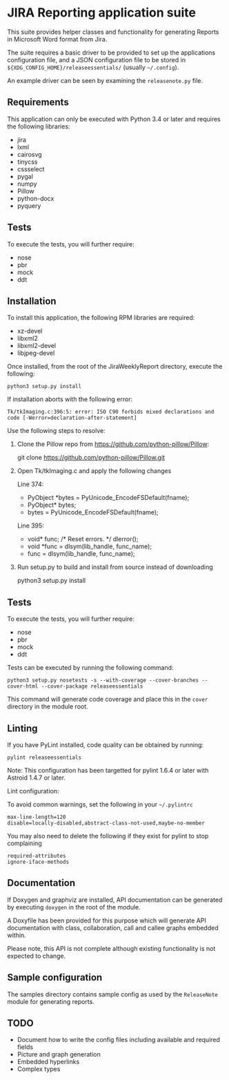 JIRA Reporting application suite
===========================

This suite provides helper classes and functionality for generating Reports in Microsoft Word format from Jira.

The suite requires a basic driver to be provided to set up the applications configuration file, and a JSON configuration file to be stored in `${XDG_CONFIG_HOME}/releaseessentials/` (usually `~/.config`).

An example driver can be seen by examining the `releasenote.py` file.

Requirements
-----------------------

This application can only be executed with Python 3.4 or later and requires the following libraries:

* jira
* lxml
* cairosvg
* tinycss
* cssselect
* pygal
* numpy
* Pillow
* python-docx
* pyquery

Tests
---------
To execute the tests, you will further require:

* nose
* pbr
* mock
* ddt

Installation
------------
To install this application, the following RPM libraries are required:

* xz-devel
* libxml2
* libxml2-devel
* libjpeg-devel

Once installed, from the root of the JiraWeeklyReport directory, execute the following:

    python3 setup.py install

If installation aborts with the following error:

    Tk/tkImaging.c:396:5: error: ISO C90 forbids mixed declarations and code [-Werror=declaration-after-statement]

Use the following steps to resolve:

1) Clone the Pillow repo from https://github.com/python-pillow/Pillow:

    git clone https://github.com/python-pillow/Pillow.git

2) Open Tk/tkImaging.c and apply the following changes

    Line 374:
    -    PyObject *bytes = PyUnicode_EncodeFSDefault(fname);
    +    PyObject* bytes;
    +    bytes = PyUnicode_EncodeFSDefault(fname);

    Line 395:
    +    void* func;
         /* Reset errors. */
         dlerror();
    -    void *func = dlsym(lib_handle, func_name);
    +    func = dlsym(lib_handle, func_name);

3) Run setup.py to build and install from source instead of downloading

    python3 setup.py install

Tests
---------
To execute the tests, you will further require:

* nose
* pbr
* mock
* ddt

Tests can be executed by running the following command:

    python3 setup.py nosetests -s --with-coverage --cover-branches --cover-html --cover-package releaseessentials

This command will generate code coverage and place this in the `cover` directory in the module root.

Linting
-------
If you have PyLint installed, code quality can be obtained by running:

    pylint releaseessentials

Note: This configuration has been targetted for pylint 1.6.4 or later with Astroid 1.4.7 or later.

Lint configuration:

To avoid common warnings, set the following in your `~/.pylintrc`

    max-line-length=120
    disable=locally-disabled,abstract-class-not-used,maybe-no-member

You may also need to delete the following if they exist for pylint to stop complaining

    required-attributes
    ignore-iface-methods

Documentation
-------------
If Doxygen and graphviz are installed, API documentation can be generated by executing `doxygen` in the root of the module.

A Doxyfile has been provided for this purpose which will generate API documentation with class, collaboration, call and callee graphs embedded within.

Please note, this API is not complete although existing functionality is not expected to change.

Sample configuration
-----------------------------------
The samples directory contains sample config as used by the `ReleaseNote` module for generating reports.

TODO
---------
* Document how to write the config files including available and required fields
* Picture and graph generation
* Embedded hyperlinks
* Complex types

